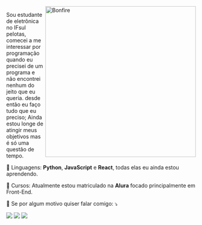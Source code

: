 <img src="https://c.tenor.com/eT65efTNamoAAAAj/bonfire-darksouls.gif" min-width="400px" max-width="400px" width="400px" align="right" alt="Bonfire">

<p align="left"> 
  Sou estudante de eletrônica no IFsul pelotas, comecei a me interessar por programação quando eu precisei de um programa e não encontrei nenhum do jeito que eu queria. desde então eu faço tudo que eu preciso; Ainda estou longe de atingir meus objetivos mas é só uma questão de tempo.
</p>

<p align="left">
  👾 Linguagens: <strong>Python</strong>, <strong>JavaScript</strong> e <strong>React</strong>, todas elas eu ainda estou aprendendo.
</p>

<p align="left">
  💼 Cursos: Atualmente estou matriculado na <strong>Alura</strong> focado principalmente em Front-End.
</p>

<p align="left">
  💌 Se por algum motivo quiser falar comigo: ⤵️
</p>
<p>
<a href="https://instagram.com/lusqina" target="_blank"><img src="https://img.shields.io/badge/-Instagram-%23E4405F?style=for-the-badge&logo=instagram&logoColor=white" target="_blank"></a>
  <a href = "mailto:lucas18sborges@gmail.com"><img src="https://img.shields.io/badge/-Gmail-%23333?style=for-the-badge&logo=gmail&logoColor=white" target="_blank"></a>
  <a href="https://www.linkedin.com/in/lucas-borges-da-silva-64b576215/" target="_blank"><img src="https://img.shields.io/badge/-LinkedIn-%230077B5?style=for-the-badge&logo=linkedin&logoColor=white" target="_blank"></a> 
</p>
